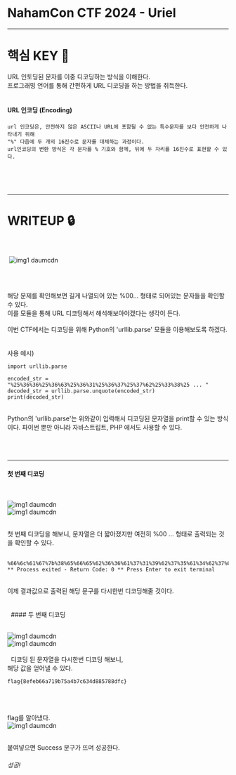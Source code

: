 NahamCon CTF 2024 - Uriel
============
<dr>

***

# 핵심 KEY 🔑 
URL 인토딩된 문자를 이중 디코딩하는 방식을 이해한다.   
프로그래밍 언어를 통해 간편하게 URL 디코딩을 하는 방법을 취득한다.   
<br>
#### URL 인코딩 (Encoding)
```
url 인코딩은, 안전하지 않은 ASCII나 URL에 포함될 수 없는 특수문자를 보다 안전하게 나타내기 위해    
"%" 다음에 두 개의 16진수로 문자를 대체하는 과정이다.   
url인코딩의 변환 방식은 각 문자를 % 기호와 함께, 뒤에 두 자리를 16진수로 표현할 수 있다.   
```
 <br><br><br>
***
# WRITEUP 🔒 
 <br><br>
 ![img1 daumcdn](https://github.com/banda59/CTF/assets/165415245/a2a6a772-3cc1-46d5-8e84-a5b07cb65632)

<br><br>

해당 문제를 확인해보면 길게 나열되어 있는 %00... 형태로 되어있는 문자들을 확인할 수 있다.   
이를 모듈을 통해 URL 디코딩해서 해석해보아야겠다는 생각이 든다.   
 <br>
이번 CTF에서는 디코딩을 위해 Python의 'urllib.parse' 모듈을 이용해보도록 하겠다.   
 <br><br>
사용 예시)   
```
import urllib.parse

encoded_str = "%25%36%36%25%36%63%25%36%31%25%36%37%25%37%62%25%33%38%25 ... "
decoded_str = urllib.parse.unquote(encoded_str)
print(decoded_str)
```
<br>
Python의 'urllib.parse'는 위와같이 입력해서 디코딩된 문자열을 print할 수 있는 방식이다.   
파이썬 뿐만 아니라 자바스트립트, PHP 에서도 사용할 수 있다.   
 <br><br><br><br>

***
 
#### 첫 번째 디코딩
<br><br>
![img1 daumcdn](https://github.com/banda59/CTF/assets/165415245/8cb0f01f-924f-4a0d-82bf-a05d637173e5)
<br>
![img1 daumcdn](https://github.com/banda59/CTF/assets/165415245/2569475c-22bf-42fa-b035-2b035bee9e2f)
<br><br>

첫 번째 디코딩을 해보니, 문자열은 더 짧아졌지만 여전히 %00 ... 형태로 출력되는 것을 확인할 수 있다.   
<br>
```
%66%6c%61%67%7b%38%65%66%65%62%36%36%61%37%31%39%62%37%35%61%34%62%37%63%36%33%34%64%38%38%35%37%38%38%64%66%63%7d ** Process exited - Return Code: 0 ** Press Enter to exit terminal
```
<br>
이제 결과값으로 출력된 해당 문구를 다시한번 디코딩해줄 것이다.   
 
 <br><br><br>
 
#### 두 번째 디코딩
<br><br>

![img1 daumcdn](https://github.com/banda59/CTF/assets/165415245/d1930636-4eb4-4b7d-bc26-e532a90e863d)
<br>
![img1 daumcdn](https://github.com/banda59/CTF/assets/165415245/a737e17c-8e5e-4caa-bf1f-7b9656507433)
<br><br>
 
디코딩 된 문자열을 다시한번 디코딩 해보니,<br>
해당 값을 얻어낼 수 있다.<br>
```
flag{8efeb66a719b75a4b7c634d885788dfc}
```
 <br><br><br>
flag를 알아냈다.
 
<br>
![img1 daumcdn](https://github.com/banda59/CTF/assets/165415245/cbf8a413-0038-4d89-8bdd-f9a3d71d7b1e)
<br>
<br>

붙여넣으면 Success 문구가 뜨며 성공한다.   
###### 성공!
